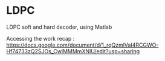 # LDPC
LDPC soft and hard decoder, using Matlab

Accessing the work recap : https://docs.google.com/document/d/1_rqQzmlVaI4RCGWO-Hf74733zQ2SJOs_CwlMMMmXNIU/edit?usp=sharing

